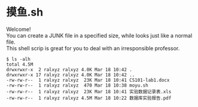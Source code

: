 # 摸鱼.sh

Welcome!  
You can create a JUNK file in a specified size, 
while looks just like a normal file.  
This shell scrip is great for you to deal with an irresponsible professor.  

```shell
$ ls -alh
total 4.5M
drwxrwxr-x  2 ralxyz ralxyz 4.0K Mar 18 10:42 .
drwxrwxr-x 17 ralxyz ralxyz 4.0K Mar 18 10:42 ..
-rw-rw-r--  1 ralxyz ralxyz  23K Mar 18 10:41 CS101-lab1.docx
-rw-rw-r--  1 ralxyz ralxyz  470 Mar 18 10:38 moyu.sh
-rw-rw-r--  1 ralxyz ralxyz  23K Mar 18 10:41 实验数据记录表.xls
-rw-rw-r--  1 ralxyz ralxyz 4.5M Mar 18 10:22 数据库实验报告.pdf
```
